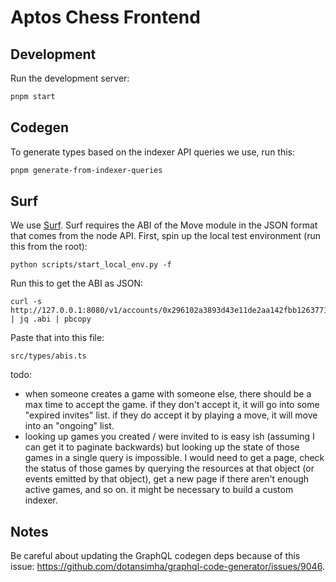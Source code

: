 # Aptos Chess Frontend

## Development
Run the development server:
```bash
pnpm start
```

## Codegen
To generate types based on the indexer API queries we use, run this:

```bash
pnpm generate-from-indexer-queries
```

## Surf

We use [Surf](https://github.com/ThalaLabs/surf). Surf requires the ABI of the Move module in the JSON format that comes from the node API. First, spin up the local test environment (run this from the root):
```
python scripts/start_local_env.py -f
```

Run this to get the ABI as JSON:
```
curl -s http://127.0.0.1:8080/v1/accounts/0x296102a3893d43e11de2aa142fbb126377120d7d71c246a2f95d5b4f3ba16b30/module/chess | jq .abi | pbcopy
```

Paste that into this file:
```
src/types/abis.ts
```

todo:
- when someone creates a game with someone else, there should be a max time to accept the game. if they don't accept it, it will go into some "expired invites" list. if they do accept it by playing a move, it will move into an "ongoing" list.
- looking up games you created / were invited to is easy ish (assuming I can get it to paginate backwards) but looking up the state of those games in a single query is impossible. I would need to get a page, check the status of those games by querying the resources at that object (or events emitted by that object), get a new page if there aren't enough active games, and so on. it might be necessary to build a custom indexer.

## Notes
Be careful about updating the GraphQL codegen deps because of this issue: https://github.com/dotansimha/graphql-code-generator/issues/9046.
